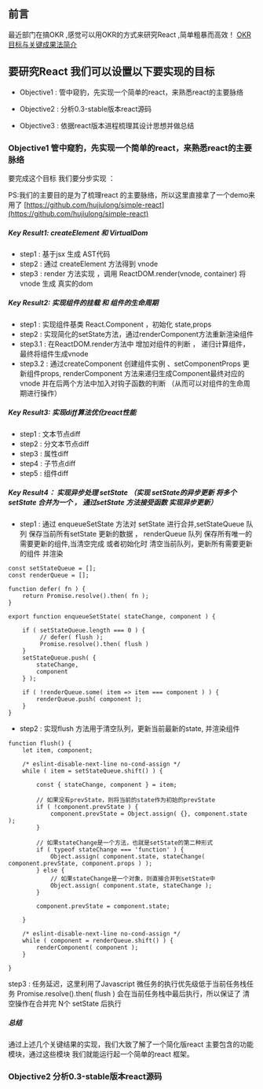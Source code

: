## 前言
最近部门在搞OKR ,感觉可以用OKR的方式来研究React ,简单粗暴而高效！
[OKR 目标与关键成果法简介](https://baike.baidu.com/item/OKR/2996251?fr=aladdin)

## 要研究React 我们可以设置以下要实现的目标
* Objective1 : 管中窥豹，先实现一个简单的react，来熟悉react的主要脉络

* Objective2 : 分析0.3-stable版本react源码

* Objective3 : 依据react版本进程梳理其设计思想并做总结


### Objective1 管中窥豹，先实现一个简单的react，来熟悉react的主要脉络
要完成这个目标 我们要分步实现 ：

PS:我们的主要目的是为了梳理react 的主要脉络，所以这里直接拿了一个demo来用了 [https://github.com/hujiulong/simple-react](https://github.com/hujiulong/simple-react)

##### Key Result1: createElement  和 VirtualDom
* step1 : 基于jsx 生成 AST代码 
* step2 : 通过 createElement 方法得到 vnode 
* step3 : render 方法实现 ，调用 ReactDOM.render(vnode, container)  将vnode 生成 真实的dom

##### Key Result2: 实现组件的挂载 和 组件的生命周期
* step1 : 实现组件基类 React.Component ，初始化 state,props
* step2 : 实现简化的setState方法，通过renderComponent方法重新渲染组件
* step3.1 : 在ReactDOM.render方法中 增加对组件的判断 ， 递归计算组件，最终将组件生成vnode
* step3.2 : 通过createComponent 创建组件实例 、setComponentProps 更新组件props, renderComponent 方法来递归生成Component最终对应的vnode 并在后两个方法中加入对钩子函数的判断 （从而可以对组件的生命周期进行操作）

##### Key Result3: 实现diff算法优化react性能
*  step1 : 文本节点diff
*  step2 : 分文本节点diff
*  step3 : 属性diff
*  step4 : 子节点diff
*  step5 : 组件diff

##### Key Result4： 实现异步处理 setState （实现 setState的异步更新 将多个 setState 合并为一个 ， 通过setState 方法接受函数 实现异步更新）
* step1 : 通过 enqueueSetState 方法对 setState 进行合并,setStateQueue 队列 保存当前所有setState 更新的数据 ，
renderQueue 队列 保存所有唯一的需要更新的组件,当清空完成 或者初始化时 清空当前队列，更新所有需要更新的组件 并渲染 
```
const setStateQueue = [];  
const renderQueue = [];

function defer( fn ) {
    return Promise.resolve().then( fn );
}

export function enqueueSetState( stateChange, component ) {

    if ( setStateQueue.length === 0 ) {
         // defer( flush );
         Promise.resolve().then( flush )
    }
    setStateQueue.push( {
        stateChange,
        component
    } );

    if ( !renderQueue.some( item => item === component ) ) {
        renderQueue.push( component );
    }
}
```
* step2 : 实现flush 方法用于清空队列，更新当前最新的state, 并渲染组件 
```
function flush() {
    let item, component;

    /* eslint-disable-next-line no-cond-assign */
    while ( item = setStateQueue.shift() ) {

        const { stateChange, component } = item;

        // 如果没有prevState，则将当前的state作为初始的prevState
        if ( !component.prevState ) {
            component.prevState = Object.assign( {}, component.state );
        }

        // 如果stateChange是一个方法，也就是setState的第二种形式
        if ( typeof stateChange === 'function' ) {
            Object.assign( component.state, stateChange( component.prevState, component.props ) );
        } else {
            // 如果stateChange是一个对象，则直接合并到setState中
            Object.assign( component.state, stateChange );
        }

        component.prevState = component.state;

    }

    /* eslint-disable-next-line no-cond-assign */
    while ( component = renderQueue.shift() ) {
        renderComponent( component );
    }

}

```

step3 : 任务延迟，这里利用了Javascript 微任务的执行优先级低于当前任务栈任务 Promise.resolve().then( flush ) 会在当前任务栈中最后执行，所以保证了 清空操作在合并完 N个 setState  后执行 


##### 总结

通过上述几个关键结果的实现，我们大致了解了一个简化版react 主要包含的功能模块，通过这些模块 我们就能运行起一个简单的react 框架。

### Objective2 分析0.3-stable版本react源码
